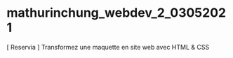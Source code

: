 # mathurinchung_webdev_2_03052021
[ Reservia ] Transformez une maquette en site web avec HTML &amp; CSS
